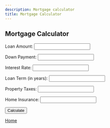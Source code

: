 ```yaml
---
description: Mortgage calculator
title: Mortgage Calculator
---
```

<html>
<script src="{{ base.url | prepend: site.url }}/assets/js/mortgage.js"></script>
<script src="{{ base.url | prepend: site.url }}/assets/js/advertisement.js" defer></script>
<link id="stylesheet" rel="stylesheet" type="text/css" href="https://www.passivecash.xyz/assets/css/mortgage.css" />

<h2>Mortgage Calculator</h2>
<h4 id= "advertisement"></h4>
<div class="mortgage">
<p>
<label>Loan Amount:</label>
    <input type="number" id="loanAmount" /></p><p>
    <label>Down Payment:</label>
    <input type="number" id="downPayment" /></p><p>
    <label>Interest Rate:</label>
    <input type="number" id="interestRate" /></p><p>
    <label>Loan Term (in years):</label>
    <input type="number" id="loanTerm" /></p><p>
    <label>Property Taxes:</label>
    <input type="number" id="propertyTaxes" /></p><p>
    <label>Home Insurance:</label>
    <input type="number" id="homeInsurance" /></p><p>
    <button onclick="calculateMortgage()">Calculate</button></p>
    </div>
    <div class="result">
    <table id="resultTable" style="display: none">
      <tr>
        <th>Monthly Payment</th>
        <th>Total Payment</th>
        <th>Total Interest</th>
        <th>Property Taxes</th>
        <th>Home Insurance</th>
      </tr>
      <tr>
        <td id="monthlyPayment"></td>
        <td id="totalPayment"></td>
        <td id="totalInterest"></td>
        <td id="propertyTaxesMonthly"></td>
        <td id="homeInsuranceMonthly"></td>
      </tr>
    </table>
    </div>

<p><a href="https://www.passivecash.xyz/">Home</a></p>
    </html>
